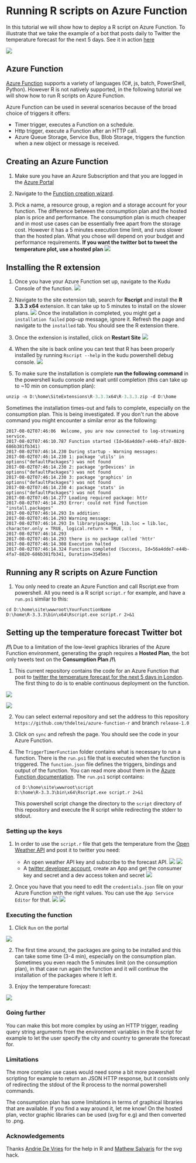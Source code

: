 # Running R scripts on Azure Function

In this tutorial we will show how to deploy a R script on Azure Function. To illustrate that we take the example of a bot that posts daily to Twitter the temperature forecast for the next 5 days. See it in action [here](https://twitter.com/thdelteil)

![](./media/00_tweet.PNG)

## Azure Function

[Azure Function](https://azure.microsoft.com/en-us/services/functions/) supports a variety of languages (C#, js, batch, PowerShell, Python). However R is not natively supported, in the following tutorial we will show how to run R scripts on Azure Function.

Azure Function can be used in several scenarios because of the broad choice of triggers it offers:
- Timer trigger, executes a Function on a schedule.
- Http trigger, execute a Function after an HTTP call.
- Azure Queue Storage, Service Bus, Blob Storage, triggers the function when a new object or message is received.

## Creating an Azure Function

1. Make sure you have an Azure Subscription and that you are logged in the [Azure Portal](https://ms.portal.azure.com)

2. Navigate to the [Function creation wizard](https://ms.portal.azure.com/#create/Microsoft.FunctionApp).

3. Pick a name, a resource group, a region and a storage account for your function. The difference between the consumption plan and the hosted plan is price and performance. The consumption plan is much cheaper and in most use cases can be essentially free apart from the storage cost. However it has a 5 minutes execution time limit, and runs slower than the hosted plan. What you chose will depend on your budget and performance requirements. **If you want the twitter bot to tweet the temperature plot, use a hosted plan** ![](./media/0_function_creation.PNG)

## Installing the R extension

1. Once you have your Azure Function set up, navigate to the Kudu Console of the function. ![](./media/1_kudu_console.PNG)

2. Navigate to the site extension tab, search for **Rscript** and install the **R 3.3.3 x64** extension. It can take up to 5 minutes to install on the slower plans. ![](./media/2_install_extension.PNG) Once the installation in completed, you might get a `installation failed` pop-up message, ignore it. Refresh the page and navigate to the `installed` tab. You should see the R extension there.


3. Once the extension is installed, click on **Restart Site** ![](./media/3_restart.PNG)

4. When the site is back online you can test that R has been properly installed by running `Rscript --help` in the kudu powershell debug console.
![](./media/5_successful_deployment.PNG)

5. To make sure the installation is complete **run the following command** in the powershell kudu console and wait until completion (this can take up to ~10 min on consumption plan):

```ps
unzip -n D:\home\SiteExtensions\R-3.3.3x64\R-3.3.3.zip -d D:\home
```

Sometimes the installation times-out and fails to complete, especially on the consumption plan. This is being investigated. If you don't run the above command you might encounter a similar error as the following:

```
2017-08-02T07:46:06  Welcome, you are now connected to log-streaming service.
2017-08-02T07:46:10.787 Function started (Id=56a4dde7-e44b-4fa7-8820-686b381fb341)
2017-08-02T07:46:14.230 During startup - Warning messages:
2017-08-02T07:46:14.230 1: package 'utils' in options("defaultPackages") was not found
2017-08-02T07:46:14.230 2: package 'grDevices' in options("defaultPackages") was not found
2017-08-02T07:46:14.230 3: package 'graphics' in options("defaultPackages") was not found
2017-08-02T07:46:14.230 4: package 'stats' in options("defaultPackages") was not found
2017-08-02T07:46:14.277 Loading required package: httr
2017-08-02T07:46:14.293 Error: could not find function "install.packages"
2017-08-02T07:46:14.293 In addition:
2017-08-02T07:46:14.293 Warning message:
2017-08-02T07:46:14.293 In library(package, lib.loc = lib.loc, character.only = TRUE, logical.return = TRUE,  :
2017-08-02T07:46:14.293 
2017-08-02T07:46:14.293 there is no package called 'httr'
2017-08-02T07:46:14.308 Execution halted
2017-08-02T07:46:14.324 Function completed (Success, Id=56a4dde7-e44b-4fa7-8820-686b381fb341, Duration=3545ms)
```


## Running any R scripts on Azure Function

1. You only need to create an Azure Function and call Rscript.exe from powershell. All you need is a R script `script.r` for example, and have a `run.ps1` similar to this:

```
cd D:\home\site\wwwroot\YourFunctionName
D:\home\R-3.3.3\bin\x64\Rscript.exe script.r 2>&1
```


## Setting up the temperature forecast Twitter bot

**/!\\** Due to a limitation of the low-level graphics libraries of the Azure Function environment, generating the graph requires a **Hosted Plan**, the bot only tweets text on the **Consumption Plan** **/!\\**

1. This current repository contains the code for an Azure Function that post to [twitter the temperature forecast for the next 5 days in London](https://twitter.com/thdelteil). The first thing to do is to enable continuous deployment on the function. 

![](./media/41_deployment.PNG)

![](./media/4_deployment.PNG)

2. You can select external repository and set the address to this repository `https://github.com/thdeltei/azure-function-r` and branch `release-1.0`

3. Click on `sync` and refresh the page. You should see the code in your Azure Function. 

4. The `TriggerTimerFunction` folder contains what is necessary to run a function. There is the `run.ps1` file that is executed when the function is triggered. The `function.json` file defines the triggers, bindings and output of the function. You can read more about them in the [Azure Function documentation](https://docs.microsoft.com/en-us/azure/azure-functions/). The `run.ps1` script contains:
    ```
    cd D:\home\site\wwwroot\script
    D:\home\R-3.3.3\bin\x64\Rscript.exe script.r 2>&1
    ```
    This powershell script change the directory to the `script` directory of this repository and execute the R script while redirecting the stderr to stdout.

### Setting up the keys

1. In order to use the `script.r` file that gets the temperature from the [Open Weather API](https://openweathermap.org/api) and post it to twitter you need:
    - An open weather API key and subscribe to the forecast API. ![](./media/6_weather_api.PNG)
    ![](./media/61_weather_key.PNG)
    - A [twitter developer account](https://dev.twitter.com/), create an App and get the consumer key and secret and a dev access token and secret 
    ![](./media/7_twitter_keys.PNG)

2. Once you have that you need to edit the `credentials.json` file on your Azure Function with the right values. You can use the `App Service Editor` for that. ![](./media/8_app_service_editor.PNG)
![](./media/81_app_service_editor_json.PNG)

### Executing the function

1. Click `Run` on the portal

 ![](./media/9_run_the_function.PNG)

2. The first time around, the packages are going to be installed and this can take some time (3-4 min), especially on the consumption plan. Sometimes you even reach the 5 minutes limit (on the consumption plan), in that case run again the function and it will continue the installation of the packages where it left it.


3. Enjoy the temperature forecast:

 ![](./media/00_tweet.PNG)


### Going further

You can make this bot more complex by using an HTTP trigger, reading query string arguments from the environment variables in the R script for example to let the user specify the city and country to generate the forecast for.

### Limitations

The more complex use cases would need some a bit more powershell scripting for example to return an JSON HTTP response, but it consists only of redirecting the stdout of the R process to the normal powershell commands.

The consumption plan has some limitations in terms of graphical libraries that are available. If you find a way around it, let me know! On the hosted plan, vector graphic libraries can be used (svg for e.g) and then converted to .png.

### Acknowledgements

Thanks [Andrie De Vries](https://github.com/andrie) for the help in R and [Mathew Salvaris](https://github.com/msalvaris) for the svg hack.
